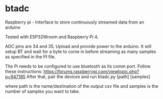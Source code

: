 # btadc
Raspberry pi - Interface to store continuously streamed data from an arduino 

Tested with ESP32Wroom and Raspberry Pi 4.

ADC pins are 34 and 35. Upload and provide power to the arduino. It will setup BT and wait for a byte to come in before streaming as many samples as specified in the PI file.

The Pi needs to be configured to use bluetooth as its comm port. 
Follow these instructions: https://forums.raspberrypi.com/viewtopic.php?p=947185
After that, pair the devices and run btadc.py [path] [samples]

where path is the name/destination of the output csv file and samples is the number of samples you want to take. 


